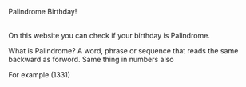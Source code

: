 Palindrome Birthday!<br><br>

On this website you can check if your birthday is Palindrome.

What is Palindrome? A word, phrase or sequence that reads the same backward as forword. Same thing in numbers also

For example (1331)